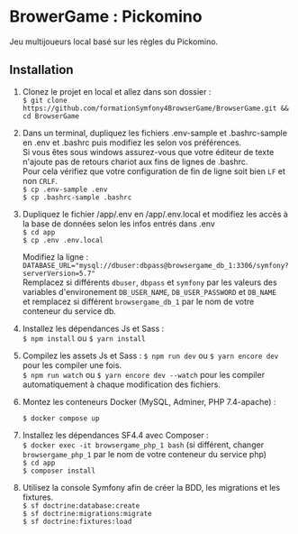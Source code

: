 # BrowerGame : Pickomino  
Jeu multijoueurs local basé sur les règles du Pickomino.  

## Installation  

1. Clonez le projet en local et allez dans son dossier :  
    `$ git clone https://github.com/formationSymfony4BrowserGame/BrowserGame.git && cd BrowserGame`    

2. Dans un terminal, dupliquez les fichiers .env-sample et .bashrc-sample en .env et .bashrc puis modifiez les selon vos préférences.  
    Si vous êtes sous windows assurez-vous que votre éditeur de texte n'ajoute pas de retours chariot aux fins de lignes de .bashrc.  
    Pour cela vérifiez que votre configuration de fin de ligne soit bien `LF` et non `CRLF`.  
    `$ cp .env-sample .env`  
    `$ cp .bashrc-sample .bashrc`  

3. Dupliquez le fichier /app/.env en /app/.env.local et modifiez les accès à la base de données selon les infos entrés dans .env  
    `$ cd app`  
    `$ cp .env .env.local`  

    Modifiez la ligne : `DATABASE_URL="mysql://dbuser:dbpass@browsergame_db_1:3306/symfony?serverVersion=5.7"`  
    Remplacez si différents `dbuser`, `dbpass` et `symfony` par  les valeurs des variables d'environement `DB_USER_NAME`, `DB_USER_PASSWORD` et `DB_NAME`  
    et remplacez si différent `browsergame_db_1` par le nom de votre conteneur du service db.  

4. Installez les dépendances Js et Sass :  
    `$ npm install` ou `$ yarn install`  

5. Compilez les assets Js et Sass : 
    `$ npm run dev` ou `$ yarn encore dev` pour les compiler une fois.  
    `$ npm run watch` ou `$ yarn encore dev --watch` pour les compiler automatiquement à chaque modification des fichiers.  

6. Montez les conteneurs Docker (MySQL, Adminer, PHP 7.4-apache) :  
    
    `$ docker compose up`  

7. Installez les dépendances SF4.4 avec Composer :  
    `$ docker exec -it browsergame_php_1 bash` (si différent, changer `browsergame_php_1` par le nom de votre conteneur du service php)  
    `$ cd app`  
    `$ composer install`  

8. Utilisez la console Symfony afin de créer la BDD, les migrations et les fixtures.  
    `$ sf doctrine:database:create`  
    `$ sf doctrine:migrations:migrate`  
    `$ sf doctrine:fixtures:load`  
